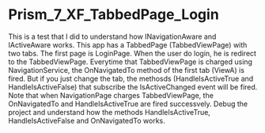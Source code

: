# Prism_7_XF_TabbedPage_Login

This is a test that I did to understand how INavigationAware and IActiveAware works. This app has a TabbedPage (TabbedViewPage) with two tabs. The first page is LoginPage. When the user do login, he is redirect to the TabbedViewPage. Everytime that TabbedViewPage is charged using NavigationService, the OnNavigatedTo method of the first tab (ViewA) is fired. But if you just change the tab, the methosds (HandleIsActiveTrue and HandleIsActiveFalse) that subscribe the IsActiveChanged event will be fired. Note that when NavigationPage charges TabbedViewPage, the OnNavigatedTo and HandleIsActiveTrue are fired successvely. Debug the project and understand how the methods HandleIsActiveTrue, HandleIsActiveFalse and OnNavigatedTo works.
